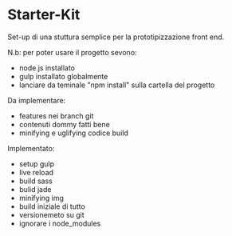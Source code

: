 Starter-Kit
===================

Set-up di una stuttura semplice per la prototipizzazione front end.

N.b: per poter usare il progetto sevono:
- node.js installato
- gulp installato globalmente
- lanciare da teminale "npm install" sulla cartella del progetto

Da implementare:
- features nei branch git
- contenuti dommy fatti bene
- minifying e uglifying codice build

Implementato:
- setup gulp
- live reload
- build sass
- bulid jade
- minifying img
- build iniziale di tutto
- versionemeto su git
- ignorare i node_modules